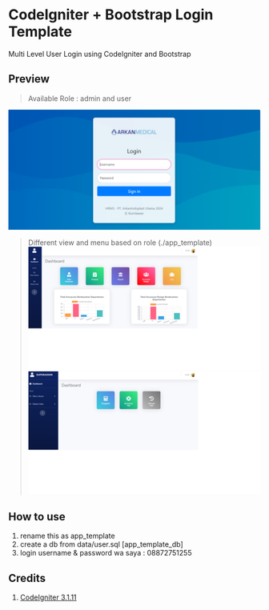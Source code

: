 # CodeIgniter + Bootstrap Login Template
 Multi Level User Login using CodeIgniter and Bootstrap
 
## Preview
> Available Role : admin and user

![Image of Login_Page](https://github.com/Awanprasetya/sistem-hrd-ci3/blob/master/LoginPage.png)

> Different view and menu based on role (./app_template)
![Image of Dashboard Page](https://github.com/Awanprasetya/sistem-hrd-ci3/blob/master/dashboard.png)
![Image of Payroll_Page](https://github.com/Awanprasetya/sistem-hrd-ci3/blob/master/payroll.png)

## How to use
1. rename this as app_template
2. create a db from data/user.sql [app_template_db]
3. login username & password wa saya : 08872751255

   
## Credits
1. [CodeIgniter 3.1.11](https://codeigniter.com/)
